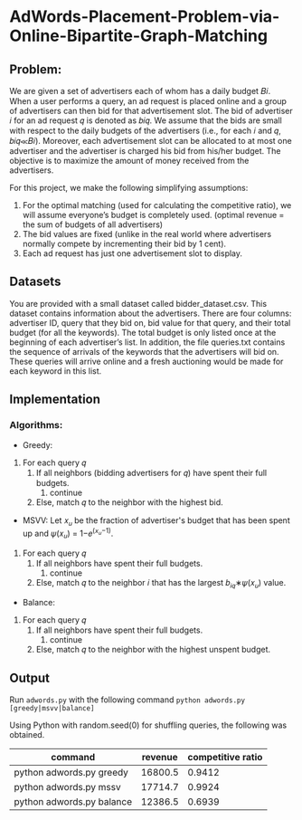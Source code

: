 # AdWords-Placement-Problem-via-Online-Bipartite-Graph-Matching

## Problem:
We are given a set of advertisers each of whom has a daily budget 𝐵𝑖. When a user performs a query, an ad request is placed online and a group of advertisers can then bid for that advertisement slot. The bid of advertiser 𝑖 for an ad request 𝑞 is denoted as 𝑏𝑖𝑞. We assume that the bids are small with respect to the daily budgets of the advertisers (i.e., for each 𝑖 and 𝑞, 𝑏𝑖𝑞≪𝐵𝑖). Moreover, each advertisement slot can be allocated to at most one advertiser and the advertiser is charged his bid from his/her budget. The objective is to maximize the amount of money received from the advertisers.

For this project, we make the following simplifying assumptions:
1. For the optimal matching (used for calculating the competitive ratio), we will assume everyone’s budget is completely used. (optimal revenue = the sum of budgets of all advertisers)
2. The bid values are fixed (unlike in the real world where advertisers normally compete by incrementing their bid by 1 cent).
3. Each ad request has just one advertisement slot to display.

## Datasets
You are provided with a small dataset called bidder_dataset.csv. This dataset contains information about the advertisers. There are four columns: advertiser ID, query that they bid on, bid value for that query, and their total budget (for all the keywords). The total budget is only listed once at the beginning of each advertiser’s list.
In addition, the file queries.txt contains the sequence of arrivals of the keywords that the advertisers will bid on. These queries will arrive online and a fresh auctioning would be made for each keyword in this list.

## Implementation


### Algorithms:
* Greedy:
1. For each query 𝑞
    1. If all neighbors (bidding advertisers for 𝑞) have spent their full budgets.
        1. continue
    2. Else, match 𝑞 to the neighbor with the highest bid.
    
* MSVV:
Let 𝑥<sub>𝑢</sub> be the fraction of advertiser's budget that has been spent up and 𝜓(𝑥<sub>𝑢</sub>) = 1−𝑒<sup>(𝑥<sub>𝑢</sub>−1)</sup>.
1. For each query 𝑞
    1. If all neighbors have spent their full budgets.
        1. continue
    2. Else, match 𝑞 to the neighbor 𝑖 that has the largest 𝑏<sub>𝑖𝑞</sub>∗𝜓(𝑥<sub>𝑢</sub>) value.

* Balance:
1. For each query 𝑞
    1. If all neighbors have spent their full budgets.
        1. continue
    2. Else, match 𝑞 to the neighbor with the highest unspent budget.
    
    
## Output
Run `adwords.py` with the following command `python adwords.py [greedy|msvv|balance]`

Using Python with random.seed(0) for shuffling queries, the following was obtained.

|command|revenue|competitive ratio|
|----------|-------|---------------|
|python adwords.py greedy|16800.5|0.9412|
|python adwords.py mssv|17714.7|0.9924|
|python adwords.py balance|12386.5|0.6939|
